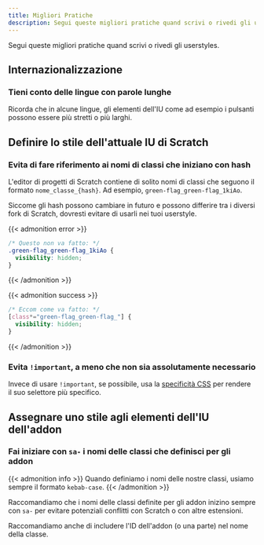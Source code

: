 ```yaml
---
title: Migliori Pratiche
description: Segui queste migliori pratiche quand scrivi o rivedi gli userstyles.
---
```


Segui queste migliori pratiche quand scrivi o rivedi gli userstyles.


<!-- TODO: ## Supporto addon modalità scura -->
<!-- Esempio di come riferire variabili CSS degli addon editor-dark-mode, dark-www e scratchr2 -->


## Internazionalizzazione

### Tieni conto delle lingue con parole lunghe

Ricorda che in alcune lingue, gli elementi dell'IU come ad esempio i pulsanti possono essere più stretti o più larghi.

<!-- TODO: ### Supporto per le lingue scritte da destra a sinistra (right-to-left, RTL) -->


## Definire lo stile dell'attuale IU di Scratch


### Evita di fare riferimento ai nomi di classi che iniziano con hash

L'editor di progetti di Scratch contiene di solito nomi di classi che seguono il formato `nome_classe_{hash}`. Ad esempio, `green-flag_green-flag_1kiAo`.

Siccome gli hash possono cambiare in futuro e possono differire tra i diversi fork di Scratch, dovresti evitare di usarli nei tuoi userstyle.

{{< admonition error >}}
```css
/* Questo non va fatto: */
.green-flag_green-flag_1kiAo {
  visibility: hidden;
}
```
{{< /admonition >}}

{{< admonition success >}}
```css
/* Eccom come va fatto: */
[class*="green-flag_green-flag_"] {
  visibility: hidden;
}
```
{{< /admonition >}}

### Evita `!important`, a meno che non sia assolutamente necessario

Invece di usare `!important`, se possibile, usa la [specificità CSS](https://web.dev/learn/css/specificity/) per rendere il suo selettore più specifico.
<!-- Potrebbe essere più dettagliato -->


## Assegnare uno stile agli elementi dell'IU dell'addon


### Fai iniziare con `sa-` i nomi delle classi che definisci per gli addon 

{{< admonition info >}}
Quando definiamo i nomi delle nostre classi, usiamo sempre il formato `kebab-case`.
{{< /admonition >}}

Raccomandiamo che i nomi delle classi definite per gli addon inizino sempre con `sa-` per evitare potenziali conflitti con Scratch o con altre estensioni.

Raccomandiamo anche di includere l'ID dell'addon (o una parte) nel nome della classe.

<!-- TODO: ### spiega l'uso dello z-index nell0'editor di Scratch editor e alcuni concetti correlati -->
